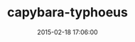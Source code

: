 ---
layout: post
title:  "capybara-typhoeus"
repo:   "TalentBox/capybara-typhoeus"
date:   2015-02-18 17:06:00
gemurl: https://github.com/TalentBox/capybara-typhoeus
---